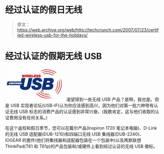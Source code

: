 # 经过认证的假日无线

> 原文：<https://web.archive.org/web/http://techcrunch.com/2007/07/23/certified-wireless-usb-for-the-holidays/>

# 经过认证的假期无线 USB

![wusb.jpg](img/d5dae25aa58090d6d141fcc431ef30be.png)渴望得到一些无线 USB 产品？是啊，我也是。但是 USB 实现者论坛(USB-IF)认为你应该感到高兴，因为他们对第一批六种带有认证无线 USB 标志的消费产品的认证感到非常兴奋。(我敢肯定，这与他们收取的认证费用没有任何关系。)

在这个返校和假日季节，您可以在戴尔产品(Inspiron 1720 笔记本电脑)、D-Link 的无线 USB 适配器(DUB-1210)和四端口无线 USB 集线器(DUB-2240)、IOGEAR 的套件(他们将集线器和适配器包装在一个包装中)以及两款联想 ThinkPad(T61 和 T61p)的产品包装和/或硬件上看到经过认证的无线 USB 徽标。